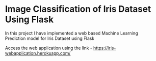# Image Classification of Iris Dataset Using Flask

In this project I have implemented a web based Machine Learning Prediction model for Iris Dataset using Flask

Access the web application using the link - https://iris-webapplication.herokuapp.com/

